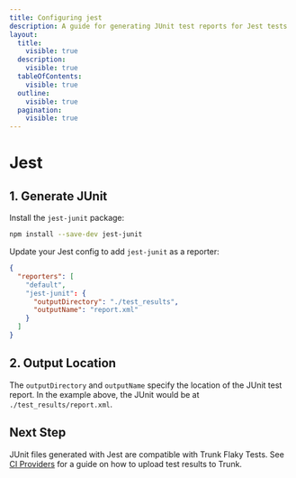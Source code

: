```yaml
---
title: Configuring jest
description: A guide for generating JUnit test reports for Jest tests
layout:
  title:
    visible: true
  description:
    visible: true
  tableOfContents:
    visible: true
  outline:
    visible: true
  pagination:
    visible: true
---
```


# Jest

## 1. Generate JUnit

Install the `jest-junit` package:

```bash
npm install --save-dev jest-junit
```

Update your Jest config to add `jest-junit` as a reporter:

```json
{
  "reporters": [
    "default",
    "jest-junit": {
      "outputDirectory": "./test_results",
      "outputName": "report.xml"
    }
  ]
}
```

## 2. Output Location

The `outputDirectory` and `outputName` specify the location of the JUnit test report. In the example above, the JUnit would be at `./test_results/report.xml`.

## Next Step

JUnit files generated with Jest are compatible with Trunk Flaky Tests. See [CI Providers](https://docs.trunk.io/flaky-tests/get-started/ci-providers) for a guide on how to upload test results to Trunk.
